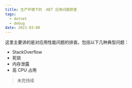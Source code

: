 ```yaml
---
title: 生产环境下的 .NET 应用问题排查
tags:
  - dotnet
  - debug
date: 2021-03-08
---
```



这里主要讲的是对应用性能问题的排查。包括以下几种典型问题：

- StackOverflow
- 死锁
- 内存泄露
- 高 CPU 占用

> 未完待续

